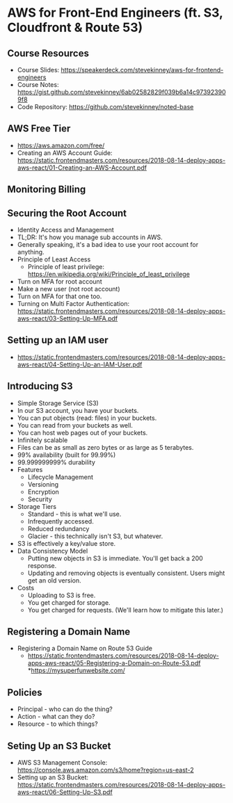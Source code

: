# AWS for Front-End Engineers (ft. S3, Cloudfront & Route 53)

## Course Resources

* Course Slides: <https://speakerdeck.com/stevekinney/aws-for-frontend-engineers>
* Course Notes: <https://gist.github.com/stevekinney/6ab02582829f039b6a14c973923909f8>
* Code Repository: <https://github.com/stevekinney/noted-base>

## AWS Free Tier

* <https://aws.amazon.com/free/>
* Creating an AWS Account Guide: <https://static.frontendmasters.com/resources/2018-08-14-deploy-apps-aws-react/01-Creating-an-AWS-Account.pdf>

## Monitoring Billing

## Securing the Root Account

* Identity Access and Management
* TL;DR: It's how you manage sub accounts in AWS.
* Generally speaking, it's a bad idea to use your root account for anything.
* Principle of Least Access
  * Principle of least privilege: <https://en.wikipedia.org/wiki/Principle_of_least_privilege>
* Turn on MFA for root account
* Make a new user (not root account)
* Turn on MFA for that one too.
* Turning on Multi Factor Authentication: <https://static.frontendmasters.com/resources/2018-08-14-deploy-apps-aws-react/03-Setting-Up-MFA.pdf>

## Setting up an IAM user

* <https://static.frontendmasters.com/resources/2018-08-14-deploy-apps-aws-react/04-Setting-Up-an-IAM-User.pdf>

## Introducing S3

* Simple Storage Service (S3)
* In our S3 account, you have your buckets.
* You can put objects (read: files) in your buckets.
* You can read from your buckets as well.
* You can host web pages out of your buckets.
* Infinitely scalable
* Files can be as small as zero bytes or as large as 5 terabytes.
* 99% availability (built for 99.99%)
* 99.999999999% durability
* Features
  * Lifecycle Management
  * Versioning
  * Encryption
  * Security
* Storage Tiers
  * Standard - this is what we'll use.
  * Infrequently accessed.
  * Reduced redundancy
  * Glacier - this technically isn't S3, but whatever.
* S3 is effectively a key/value store.
* Data Consistency Model
  * Putting new objects in S3 is immediate. You'll get back a 200 response.
  * Updating and removing objects is eventually consistent. Users might get an old version.
* Costs
  * Uploading to S3 is free.
  * You get charged for storage.
  * You get charged for requests. (We'll learn how to mitigate this later.)

## Registering a Domain Name

* Registering a Domain Name on Route 53 Guide
  * <https://static.frontendmasters.com/resources/2018-08-14-deploy-apps-aws-react/05-Registering-a-Domain-on-Route-53.pdf>
  *<https://mysuperfunwebsite.com/>

## Policies

* Principal - who can do the thing?
* Action - what can they do?
* Resource - to which things?

## Seting Up an S3 Bucket

* AWS S3 Management Console: <https://console.aws.amazon.com/s3/home?region=us-east-2>
* Setting up an S3 Bucket: <https://static.frontendmasters.com/resources/2018-08-14-deploy-apps-aws-react/06-Setting-Up-S3.pdf>
